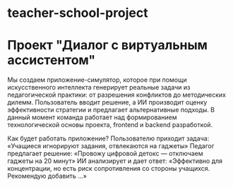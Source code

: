# teacher-school-project
# Проект "Диалог с виртуальным ассистентом"

Мы создаем приложение-симулятор, которое при помощи искусственного интеллекта генерирует реальные задачи из педагогической практики: от разрешения конфликтов до методических дилемм. Пользователь вводит решение, а ИИ производит оценку эффективности стратегии и предлагает альтернативные подходы. В данный момент команда работает над формированием технологической основы проекта, frontend и backend разработкой.

 Как будет работать приложение?
 Пользователю приходит задача: «Учащиеся игнорируют задания, отвлекаются на гаджеты»
 Педагог предлагает решение: «Провожу цифровой детокс — отключаем гаджеты на 20 минут»
 ИИ анализирует и дает ответ: «Эффективно для концентрации, но есть риск сопротивления со стороны учащихся. Рекомендую добавить …»
